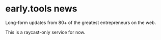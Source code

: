 # early.tools news

Long-form updates from 80+ of the greatest entrepreneurs on the web.

This is a raycast-only service for now.